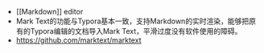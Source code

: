 - [[Markdown]] editor
- Mark Text的功能与Typora基本一致，支持Markdown的实时渲染，能够把原有的Typora编辑的文档导入Mark Text，平滑过度没有软件使用的障碍。
- https://github.com/marktext/marktext